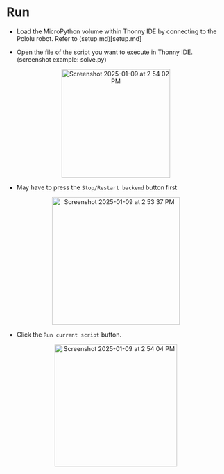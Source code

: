 # Run

- Load the MicroPython volume within Thonny IDE by connecting to the Pololu robot. Refer to (setup.md)[setup.md]

- Open the file of the script you want to execute in Thonny IDE. (screenshot example: solve.py)

<p align="center">
  <img width="250" alt="Screenshot 2025-01-09 at 2 54 02 PM" src="https://github.com/user-attachments/assets/54db8caf-ea89-4a01-801f-ff3fb475d66c" />
</p>

- May have to press the ```Stop/Restart backend``` button first

<p align="center">
  <img width="294" alt="Screenshot 2025-01-09 at 2 53 37 PM" src="https://github.com/user-attachments/assets/3d7c5eb1-6783-4cac-bfe0-82bfe0a8bc1b" />
</p>

- Click the ```Run current script``` button.
<p align="center">
  <img width="282" alt="Screenshot 2025-01-09 at 2 54 04 PM" src="https://github.com/user-attachments/assets/0530d64c-4f4f-4647-8204-1b8f44252e74" />
</p>
